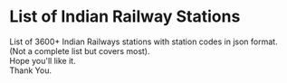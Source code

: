 # List of Indian Railway Stations
List of 3600+ Indian Railways stations with station codes in json format. (Not a complete list but covers most).<br>
Hope you'll like it. <br>
Thank You.
